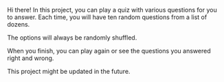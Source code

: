 Hi there! In this project, you can play a quiz with various questions for you to answer. Each time, you will have ten random questions from a list of dozens.

The options will always be randomly shuffled.

When you finish, you can play again or see the questions you answered right and wrong.

This project might be updated in the future.
